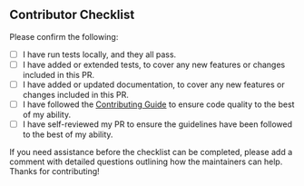 ## Contributor Checklist

Please confirm the following:

- [ ] I have run tests locally, and they all pass.
- [ ] I have added or extended tests, to cover any new features or changes included in this PR.
- [ ] I have added or updated documentation, to cover any new features or changes included in this PR.
- [ ] I have followed the [Contributing Guide](/pyranha-labs/hypergrep/blob/main/CONTRIBUTING.md) to ensure code quality to the best of my ability.
- [ ] I have self-reviewed my PR to ensure the guidelines have been followed to the best of my ability.

If you need assistance before the checklist can be completed, please add a comment with detailed
questions outlining how the maintainers can help. Thanks for contributing!
